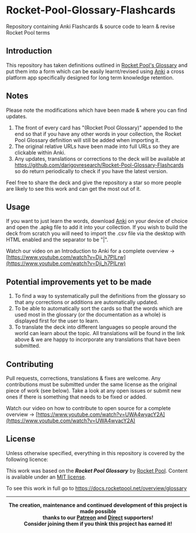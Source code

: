 # Rocket-Pool-Glossary-Flashcards
Repository containing Anki Flashcards &amp; source code to learn &amp; revise Rocket Pool terms

## Introduction
This repository has taken definitions outlined in [Rocket Pool's Glossary](https://docs.rocketpool.net/overview/glossary) and put them into a form which can be easily learnt/revised using <a href="https://apps.ankiweb.net/">Anki</a> a cross platform app specifically designed for long term knowledge retention.

## Notes
Please note the modifications which have been made & where you can find updates.
1. The front of every card has "(Rocket Pool Glossary)" appended to the end so that if you have any other words in your collection, the Rocket Pool Glossary definition will still be added when importing it.
2. The original relative URLs have been made into full URLs so they are clickable within Anki.
3. Any updates, translations or corrections to the deck will be available at <a href="https://github.com/darigovresearch/Rocket-Pool-Glossary-Flashcards">https://github.com/darigovresearch/Rocket-Pool-Glossary-Flashcards</a> so do return periodically to check if you have the latest version.

Feel free to share the deck and give the repository a star so more people are likely to see this work and can get the most out of it.

## Usage
If you want to just learn the words, download <a href="https://apps.ankiweb.net/">Anki</a> on your device of choice and open the .apkg file to add it into your collection. If you wish to build the deck from scratch you will need to import the .csv file via the desktop with HTML enabled and the separator to be "|".

Watch our video on an Introduction to Anki for a complete overview -> [https://www.youtube.com/watch?v=Dji_h7PILrw](https://www.youtube.com/watch?v=Dji_h7PILrw)

## Potential improvements yet to be made
1. To find a way to systematically pull the definitions from the glossary so that any corrections or additions are automatically updated.
2. To be able to automatically sort the cards so that the words which are used most in the glossary (or the documentation as a whole) is displayed first for the user to learn.
3. To translate the deck into different languages so people around the world can learn about the topic. All translations will be found in the link above & we are happy to incorporate any translations that have been submitted.

## Contributing
Pull requests, corrections, translations & fixes are welcome. Any contributions must be submitted under the same license as the original piece of work (see below). Take a look at any open issues or submit new ones if there is something that needs to be fixed or added.

Watch our video on how to contribute to open source for a complete overview -> [https://www.youtube.com/watch?v=UWA4wyacY2A](https://www.youtube.com/watch?v=UWA4wyacY2A)

## License
Unless otherwise specified, everything in this repository is covered by the following licence:

This work was based on the ***Rocket Pool Glossary*** by [Rocket Pool](https://docs.rocketpool.net/overview/glossary). Content is available under an [MIT license](https://github.com/rocket-pool/docs.rocketpool.net/blob/main/license.md).

To see this work in full go to https://docs.rocketpool.net/overview/glossary

----

<b>
<div align="center">
    The creation, maintenance and continued development of this project is made possible
    <br>
    thanks to our <a href="http://patreon.com/darigovresearch">Patreon</a> and <a href="https://www.darigovresearch.com/donate">Direct</a> supporters!
    <br>
    Consider joining them if you think this project has earned it!
</div>
</b>
